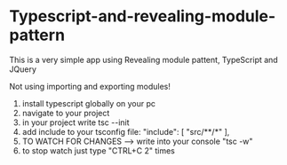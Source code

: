 # Typescript-and-revealing-module-pattern

This is a very simple app using Revealing module pattent, TypeScript and JQuery

Not using importing and exporting modules!

1. install typescript globally on your pc
2. navigate to your project
3. in your project write tsc --init
4. add include to your tsconfig file:
  "include": [
    "src/**/*"
  ],
5. TO WATCH FOR CHANGES --> write into your console "tsc -w"
6. to stop watch just type "CTRL+C 2" times
